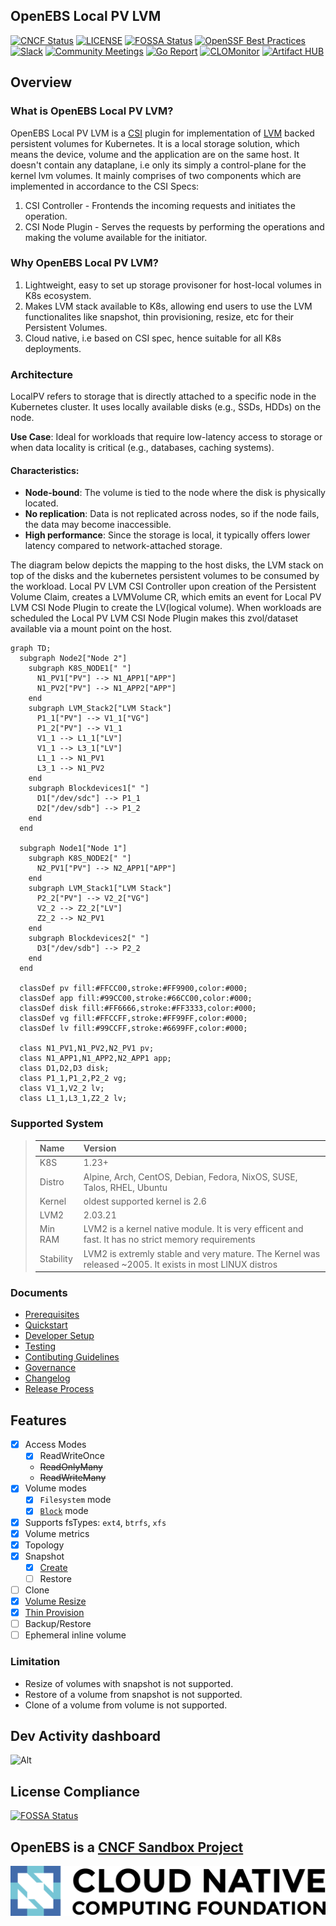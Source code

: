 ## OpenEBS Local PV LVM

[![CNCF Status](https://img.shields.io/badge/cncf%20status-sandbox-blue.svg)](https://www.cncf.io/projects/openebs/)
[![LICENSE](https://img.shields.io/github/license/openebs/openebs.svg)](./LICENSE)
[![FOSSA Status](https://app.fossa.com/api/projects/custom%2B162%2Fgithub.com%2Fopenebs%2Flvm-localpv.svg?type=shield&issueType=license)](https://app.fossa.com/projects/custom%2B162%2Fgithub.com%2Fopenebs%2Flvm-localpv?ref=badge_shield&issueType=license)
[![OpenSSF Best Practices](https://www.bestpractices.dev/projects/4548/badge)](https://www.bestpractices.dev/projects/4548)
[![Slack](https://img.shields.io/badge/chat-slack-ff1493.svg?style=flat-square)](https://kubernetes.slack.com/messages/openebs)
[![Community Meetings](https://img.shields.io/badge/Community-Meetings-blue)](https://us05web.zoom.us/j/87535654586?pwd=CigbXigJPn38USc6Vuzt7qSVFoO79X.1)
[![Go Report](https://goreportcard.com/badge/github.com/openebs/lvm-localpv)](https://goreportcard.com/report/github.com/openebs/lvm-localpv)
[![CLOMonitor](https://img.shields.io/endpoint?url=https://clomonitor.io/api/projects/cncf/openebs/badge)](https://clomonitor.io/projects/cncf/openebs)
[![Artifact HUB](https://img.shields.io/endpoint?url=https://artifacthub.io/badge/repository/openebs)](https://artifacthub.io/packages/helm/openebs/openebs)

## Overview

### What is OpenEBS Local PV LVM?
OpenEBS Local PV LVM is a [CSI](https://github.com/container-storage-interface/spec) plugin for implementation of [LVM](https://en.wikipedia.org/wiki/Logical_Volume_Manager_(Linux)) backed persistent volumes for Kubernetes. It is a local storage solution, which means the device, volume and the application are on the same host. It doesn't contain any dataplane, i.e only its simply a control-plane for the kernel lvm volumes. It mainly comprises of two components which are implemented in accordance to the CSI Specs:

1. CSI Controller - Frontends the incoming requests and initiates the operation.
2. CSI Node Plugin - Serves the requests by performing the operations and making the volume available for the initiator.

### Why OpenEBS Local PV LVM?
1. Lightweight, easy to set up storage provisoner for host-local volumes in K8s ecosystem.
2. Makes LVM stack available to K8s, allowing end users to use the LVM functionalites like snapshot, thin provisioning, resize, etc for their Persistent Volumes.
3. Cloud native, i.e based on CSI spec, hence suitable for all K8s deployments.

### Architecture

LocalPV refers to storage that is directly attached to a specific node in the Kubernetes cluster. It uses locally available disks (e.g., SSDs, HDDs) on the node.

<b>Use Case</b>: Ideal for workloads that require low-latency access to storage or when data locality is critical (e.g., databases, caching systems).

#### Characteristics:
- <b>Node-bound</b>: The volume is tied to the node where the disk is physically located.
- <b>No replication</b>: Data is not replicated across nodes, so if the node fails, the data may become inaccessible.
- <b>High performance</b>: Since the storage is local, it typically offers lower latency compared to network-attached storage.

The diagram below depicts the mapping to the host disks, the LVM stack on top of the disks and the kubernetes persistent volumes to be consumed by the workload. Local PV LVM CSI Controller upon creation of the Persistent Volume Claim, creates a LVMVolume CR, which emits an event for Local PV LVM CSI Node Plugin to create the LV(logical volume). When workloads are scheduled the Local PV LVM CSI Node Plugin makes this zvol/dataset available via a mount point on the host.

```mermaid
graph TD;
  subgraph Node2["Node 2"]
    subgraph K8S_NODE1[" "]
      N1_PV1["PV"] --> N1_APP1["APP"]
      N1_PV2["PV"] --> N1_APP2["APP"]
    end
    subgraph LVM_Stack2["LVM Stack"]
      P1_1["PV"] --> V1_1["VG"]
      P1_2["PV"] --> V1_1
      V1_1 --> L1_1["LV"]
      V1_1 --> L3_1["LV"]
      L1_1 --> N1_PV1 
      L3_1 --> N1_PV2
    end
    subgraph Blockdevices1[" "]
      D1["/dev/sdc"] --> P1_1
      D2["/dev/sdb"] --> P1_2
    end
  end

  subgraph Node1["Node 1"]
    subgraph K8S_NODE2[" "]
      N2_PV1["PV"] --> N2_APP1["APP"]
    end
    subgraph LVM_Stack1["LVM Stack"]
      P2_2["PV"] --> V2_2["VG"]
      V2_2 --> Z2_2["LV"]
      Z2_2 --> N2_PV1 
    end
    subgraph Blockdevices2[" "]
      D3["/dev/sdb"] --> P2_2
    end
  end

  classDef pv fill:#FFCC00,stroke:#FF9900,color:#000;
  classDef app fill:#99CC00,stroke:#66CC00,color:#000;
  classDef disk fill:#FF6666,stroke:#FF3333,color:#000;
  classDef vg fill:#FFCCFF,stroke:#FF99FF,color:#000;
  classDef lv fill:#99CCFF,stroke:#6699FF,color:#000;

  class N1_PV1,N1_PV2,N2_PV1 pv;
  class N1_APP1,N1_APP2,N2_APP1 app;
  class D1,D2,D3 disk;
  class P1_1,P1_2,P2_2 vg;
  class V1_1,V2_2 lv;
  class L1_1,L3_1,Z2_2 lv;

```

### Supported System

> | Name | Version |
> | :--- | :--- |
> | K8S | 1.23+ |
> | Distro | Alpine, Arch, CentOS, Debian, Fedora, NixOS, SUSE, Talos, RHEL, Ubuntu |
> | Kernel | oldest supported kernel is 2.6 |
> | LVM2 | 2.03.21 |
> | Min RAM | LVM2 is a kernel native module. It is very efficent and fast. It has no strict memory requirements |
> Stability | LVM2 is extremly stable and very mature. The Kernel was released ~2005. It exists in most LINUX distros |

### Documents

- [Prerequisites](./docs/quickstart.md#prerequisites)
- [Quickstart](./docs/quickstart.md#setup)
- [Developer Setup](./docs/developer-setup.md#development-workflow)
- [Testing](./docs/developer-setup.md#testing)
- [Contibuting Guidelines](./CONTRIBUTING.md)
- [Governance](./GOVERNANCE.md)
- [Changelog](./CHANGELOG.md)
- [Release Process](./RELEASE.md)

Features
---

- [x] Access Modes
    - [x] ReadWriteOnce
    - ~~ReadOnlyMany~~
    - ~~ReadWriteMany~~
- [x] Volume modes
    - [x] `Filesystem` mode
    - [x] [`Block`](docs/raw-block-volume.md) mode
- [x] Supports fsTypes: `ext4`, `btrfs`, `xfs`
- [x] Volume metrics
- [x] Topology
- [x] Snapshot
    - [x] [Create](docs/snapshot.md)
    - [ ] Restore
- [ ] Clone
- [x] [Volume Resize](docs/resize.md)
- [x] [Thin Provision](docs/thin_provision.md)
- [ ] Backup/Restore
- [ ] Ephemeral inline volume

### Limitation
- Resize of volumes with snapshot is not supported.
- Restore of a volume from snapshot is not supported.
- Clone of a volume from volume is not supported.


## Dev Activity dashboard
![Alt](https://repobeats.axiom.co/api/embed/baab8c2a9d1606494ab32714cbf91b65845a6001.svg "Repobeats analytics image")

## License Compliance
[![FOSSA Status](https://app.fossa.com/api/projects/custom%2B162%2Fgithub.com%2Fopenebs%2Flvm-localpv.svg?type=large&issueType=license)](https://app.fossa.com/projects/custom%2B162%2Fgithub.com%2Fopenebs%2Flvm-localpv?ref=badge_large&issueType=license)

## OpenEBS is a [CNCF Sandbox Project](https://www.cncf.io/projects/openebs)

![OpenEBS is a CNCF Sandbox Project](https://github.com/cncf/artwork/blob/main/other/cncf/horizontal/color/cncf-color.png)
